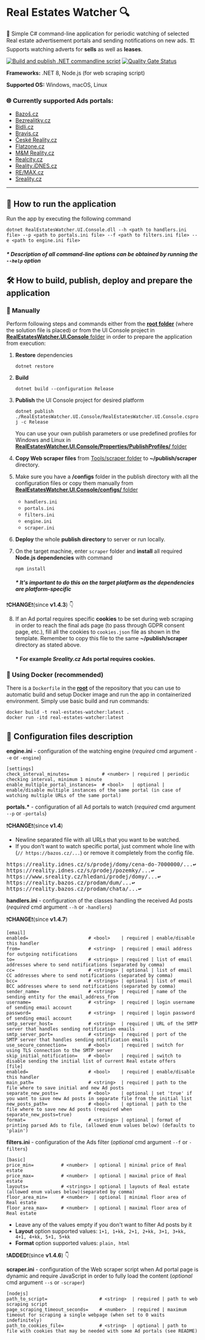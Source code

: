 # Real Estates Watcher 🔍
🏦 Simple C# command-line application for periodic watching of selected Real estate advertisement portals and sending notifications on new ads. 🏗
Supports watching adverts for **sells** as well as **leases**.

[![Build and publish .NET commandline script](https://github.com/supermartzin/real-estates-watcher/actions/workflows/dotnet.yml/badge.svg?branch=main)](https://github.com/supermartzin/real-estates-watcher/actions/workflows/dotnet.yml)
[![Quality Gate Status](https://sonarcloud.io/api/project_badges/measure?project=supermartzin_real-estates-watcher&metric=alert_status)](https://sonarcloud.io/summary/new_code?id=supermartzin_real-estates-watcher)

**Frameworks:** .NET 8, Node.js (for web scraping script)

**Supported OS:** Windows, macOS, Linux

### 🌐 Currently supported Ads portals:

 - [Bazoš.cz](https://www.bazos.cz/)
 - [Bezrealitky.cz](https://www.bezrealitky.cz)
 - [Bidli.cz](https://www.bidli.cz/)
 - [Bravis.cz](https://www.bravis.cz/)
 - [České Reality.cz](https://www.ceskereality.cz/)
 - [Flatzone.cz](https://www.flatzone.cz/)
 - [M&M Reality.cz](https://www.mmreality.cz/)
 - [Realcity.cz](https://www.realcity.cz/)
 - [Reality.iDNES.cz](https://reality.idnes.cz/)
 - [RE/MAX.cz](https://www.remax-czech.cz/)
 - [Sreality.cz](https://www.sreality.cz/)

___

## 🚀 How to run the application

Run the app by executing the following command

    dotnet RealEstatesWatcher.UI.Console.dll --h <path to handlers.ini file> --p <path to portals.ini file> --f <path to filters.ini file> --e <path to engine.ini file>
    
##### * Description of all command-line options can be obtained by running the `--help` option

## 🛠️ How to build, publish, deploy and prepare the application

### 🫳 Manually

Perform following steps and commands either from the [**root folder**](https://github.com/supermartzin/real-estates-watcher) (where the solution file is placed) or from the UI Console project in [**RealEstatesWatcher.UI.Console** folder](https://github.com/supermartzin/real-estates-watcher/tree/main/RealEstatesWatcher.UI.Console) in order to prepare the application from execution:

 1. **Restore** dependencies
      
      `dotnet restore`
      
 2. **Build**
      
      `dotnet build --configuration Release`
      
 3. **Publish** the UI Console project for desired platform

      `dotnet publish ./RealEstatesWatcher.UI.Console/RealEstatesWatcher.UI.Console.csproj -c Release`
      
    You can use your own publish parameters or use predefined profiles for Windows and Linux in [**RealEstatesWatcher.UI.Console/Properties/PublishProfiles/** folder](https://github.com/supermartzin/real-estates-watcher/tree/main/RealEstatesWatcher.UI.Console/Properties/PublishProfiles)
 
 4. **Copy Web scraper files** from [Tools/scraper folder](https://github.com/supermartzin/real-estates-watcher/tree/main/Tools/scraper) to **~/publish/scraper** directory.
 
 5. Make sure you have a **/configs** folder in the publish directory with all the configuration files or copy them manually from [**RealEstatesWatcher.UI.Console/configs/** folder](https://github.com/supermartzin/real-estates-watcher/tree/main/RealEstatesWatcher.UI.Console/configs)
    * `handlers.ini`
    * `portals.ini`
    * `filters.ini`
    * `engine.ini`
    * `scraper.ini`

 6. **Deploy** the whole **publish directory** to server or run locally.
 
 7.  On the target machine, enter `scraper` folder and **install** all required **Node.js dependencies** with command
 
      `npm install`
      
      ##### * It's important to do this on the target platform as the dependencies are platform-specific

❗**CHANGE**❗(since **v1.4.3**) 👇

 8.  If an Ad portal requires specific **cookies** to be set during web scraping in order to reach the final ads page (to pass through GDPR consent page, etc.), fill all the cookies to `cookies.json` file as shown in the template. Remember to copy this file to the same **~/publish/scraper** directory as stated above.

     #### * For example *Sreality.cz* Ads portal requires cookies.

### 🐋 Using Docker (recommended)

There is a `Dockerfile` in the [**root**](https://github.com/supermartzin/real-estates-watcher) of the repository that you can use to automatic build and setup Docker image and run the app in containerized environment.
Simply use basic build and run commands:

    docker build -t real-estates-watcher:latest .
    docker run -itd real-estates-watcher:latest

## 📝 Configuration files description

**engine.ini** - configuration of the watching engine (*required* cmd argument `--e` or `-engine`)

    [settings]
    check_interval_minutes=            # <number> | required | periodic checking interval, minimum 1 minute
    enable_multiple_portal_instances=  # <bool>   | optional | enable/disable multiple instances of the same portal (in case of watching multiple URLs of the same portal)
    
    
**portals.\*** - configuration of all Ad portals to watch (*required* cmd argument `--p` or `-portals`)

❗**CHANGE**❗(since **v1.4**)
* Newline separated file with all URLs that you want to be watched.
* If you don't want to watch specific portal, just comment whole line with (`// https://bazos.cz/...`) or remove it completely from the config file.

<pre>
https://reality.idnes.cz/s/prodej/domy/cena-do-7000000/...<b>↩</b>
https://reality.idnes.cz/s/prodej/pozemky/...<b>↩</b>
https://www.sreality.cz/hledani/prodej/domy/...<b>↩</b>
https://reality.bazos.cz/prodam/dum/...<b>↩</b>
https://reality.bazos.cz/prodam/chata/...<b>↩</b>
</pre>

**handlers.ini** - configuration of the classes handling the received Ad posts (*required* cmd argument `--h` or `-handlers`)

❗**CHANGE**❗(since **v1.4.7**)

    [email]         
    enabled=                      # <bool>    | required | enable/disable this handler
    from=                         # <string>  | required | email address for outgoing notifications
    to=                           # <strings> | required | list of email addresses where to send notifications (separated by comma)
    cc=                           # <strings> | optional | list of email CC addresses where to send notifications (separated by comma)
    bcc=                          # <strings> | optional | list of email BCC addresses where to send notifications (separated by comma)
    sender_name=                  # <string>  | required | name of the sending entity for the email_address_from
    username=                     # <string>  | required | login username of sending email account
    password=                     # <string>  | required | login password of sending email account
    smtp_server_host=             # <string>  | required | URL of the SMTP server that handles sending notification emails
    smtp_server_port=             # <string>  | required | port of the SMTP server that handles sending notification emails
    use_secure_connection=        # <bool>    | required | switch for using TLS connection to the SMTP server
    skip_initial_notification=    # <bool>    | required | switch to disable sending the initial list of current Real estate offers
    [file]
    enabled=                      # <bool>    | required | enable/disable this handler
    main_path=                    # <string>  | required | path to the file where to save initial and new Ad posts
    separate_new_posts=           # <bool>    | optional | set 'true' if you want to save new Ad posts in separate file from the initial list
    new_posts_path=               # <bool>    | optional | path to the file where to save new Ad posts (required when separate_new_posts=true)
    format=                       # <strings> | optional | format of printing parsed Ads to file, (allowed enum values below) (defaults to 'plain')
    
**filters.ini** - configuration of the Ads filter (*optional* cmd argument `--f` or `-filters`)

    [basic]
    price_min=          # <number>  | optional | minimal price of Real estate
    price_max=          # <number>  | optional | maximal price of Real estate
    layouts=            # <strings> | optional | layouts of Real estate (allowed enum values below)(separated by comma)
    floor_area_min=     # <number>  | optional | minimal floor area of Real estate
    floor_area_max=     # <number>  | optional | maximal floor area of Real estate
    
 * Leave any of the values empty if you don't want to filter Ad posts by it
 * **Layout** option supported values: `1+1, 1+kk, 2+1, 2+kk, 3+1, 3+kk, 4+1, 4+kk, 5+1, 5+kk`
 * **Format** option supported values: `plain, html`

❗**ADDED**❗(since **v1.4.6**) 👇

**scraper.ini** - configuration of the Web scraper script when Ad portal page is dynamic and require JavaScript in order to fully load the content (*optional* cmd argument `--s` or `-scraper`)

    [nodejs]
    path_to_script=                   # <string>  | required | path to web scraping script
    page_scraping_timeout_seconds=    # <number>  | required | maximum timeout for scraping a single webpage (when set to 0 waits indefinitely)
    path_to_cookies_file=             # <string>  | optional | path to file with cookies that may be needed with some Ad portals (see README)
